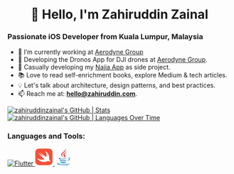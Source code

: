 <h1 align="center">👋 Hello, I'm Zahiruddin Zainal</h1>
<h3>Passionate iOS Developer from Kuala Lumpur, Malaysia</h3>

- 🔭 I’m currently working at [Aerodyne Group](https://aerodyne.group/)
- 🚁 Developing the Dronos App for DJI drones at [Aerodyne Group](https://aerodyne.group/).
- 💼 Casually developing my [Najia App](https://apps.apple.com/th/app/najia-app/id6466347137) as side project.
- 📚 Love to read self-enrichment books, explore Medium & tech articles.
- 💡 Let's talk about architecture, design patterns, and best practices.
- 📫 Reach me at: **[hello@zahiruddin.com](mailto:hello@zahiruddin.com)**.

[![zahiruddinzainal's GitHub | Stats](https://stats.quine.sh/zahiruddinzainal/github?theme=dark)](https://quine.sh?utm_source=widgets&utm_campaign=zahiruddinzainal)
[![zahiruddinzainal's GitHub | Languages Over Time](https://stats.quine.sh/zahiruddinzainal/languages-over-time?theme=dark)](https://quine.sh?utm_source=widgets&utm_campaign=zahiruddinzainal)

<h3 >Languages and Tools:</h3>
<p>
  <a href="https://flutter.dev" target="_blank" rel="noreferrer">
    <img src="https://www.vectorlogo.zone/logos/flutterio/flutterio-icon.svg" alt="Flutter" width="40" height="40"/>
  </a>
  <a href="https://developer.apple.com/swift/" target="_blank" rel="noreferrer">
    <img src="https://raw.githubusercontent.com/devicons/devicon/master/icons/swift/swift-original.svg" alt="Swift" width="40" height="40"/>
  </a>
  <a href="https://www.java.com" target="_blank" rel="noreferrer">
    <img src="https://raw.githubusercontent.com/devicons/devicon/master/icons/java/java-original.svg" alt="Java" width="40" height="40"/>
  </a>
</p>

